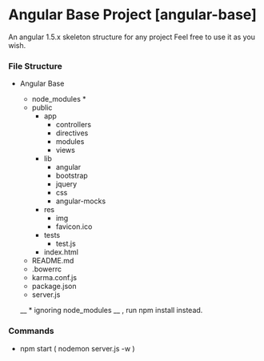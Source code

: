 # Angular Base Project [angular-base]
An angular 1.5.x skeleton structure for any project
Feel free to use it as you wish.

### File Structure

- Angular Base
  - node_modules *
  - public
    - app
      - controllers
      - directives
      - modules
      - views
    - lib
      - angular
      - bootstrap
      - jquery
      - css
      - angular-mocks
    - res
      - img
      - favicon.ico
    - tests
      - test.js
    - index.html
  - README.md
  - .bowerrc
  - karma.conf.js
  - package.json
  - server.js

  __ * ignoring node_modules __ , run npm install instead.

### Commands
- npm start  ( nodemon server.js -w )



